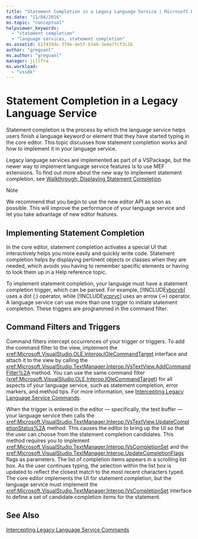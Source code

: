 ```yaml
---
title: "Statement Completion in a Legacy Language Service | Microsoft Docs"
ms.date: "11/04/2016"
ms.topic: "conceptual"
helpviewer_keywords:
  - "statement completion"
  - "language services, statement completion"
ms.assetid: 617439dc-3f0e-4e5f-b346-3e4e7fcf3c1b
author: "gregvanl"
ms.author: "gregvanl"
manager: jillfra
ms.workload:
  - "vssdk"
---
```

# Statement Completion in a Legacy Language Service
Statement completion is the process by which the language service helps users finish a language keyword or element that they have started typing in the core editor. This topic discusses how statement completion works and how to implement it in your language service.

 Legacy language services are implemented as part of a VSPackage, but the newer way to implement language service features is to use MEF extensions. To find out more about the new way to implement statement completion, see [Walkthrough: Displaying Statement Completion](../../extensibility/walkthrough-displaying-statement-completion.md).

> [!NOTE]
>  We recommend that you begin to use the new editor API as soon as possible. This will improve the performance of your language service and let you take advantage of new editor features.

## Implementing Statement Completion
 In the core editor, statement completion activates a special UI that interactively helps you more easily and quickly write code. Statement completion helps by displaying pertinent objects or classes when they are needed, which avoids you having to remember specific elements or having to look them up in a Help reference topic.

 To implement statement completion, your language must have a statement completion trigger, which can be parsed. For example, [!INCLUDE[vbprvb](../../code-quality/includes/vbprvb_md.md)] uses a dot (.) operator, while [!INCLUDE[vcprvc](../../code-quality/includes/vcprvc_md.md)] uses an arrow (->) operator. A language service can use more than one trigger to initiate statement completion. These triggers are programmed in the command filter.

## Command Filters and Triggers
 Command filters intercept occurrences of your trigger or triggers. To add the command filter to the view, implement the <xref:Microsoft.VisualStudio.OLE.Interop.IOleCommandTarget> interface and attach it to the view by calling the <xref:Microsoft.VisualStudio.TextManager.Interop.IVsTextView.AddCommandFilter%2A> method. You can use the same command filter (<xref:Microsoft.VisualStudio.OLE.Interop.IOleCommandTarget>) for all aspects of your language service, such as statement completion, error markers, and method tips. For more information, see [Intercepting Legacy Language Service Commands](../../extensibility/internals/intercepting-legacy-language-service-commands.md).

 When the trigger is entered in the editor — specifically, the text buffer — your language service then calls the <xref:Microsoft.VisualStudio.TextManager.Interop.IVsTextView.UpdateCompletionStatus%2A> method. This causes the editor to bring up the UI so that the user can choose from the statement completion candidates. This method requires you to implement <xref:Microsoft.VisualStudio.TextManager.Interop.IVsCompletionSet> and the <xref:Microsoft.VisualStudio.TextManager.Interop.UpdateCompletionFlags> flags as parameters. The list of completion items appears in a scrolling list box. As the user continues typing, the selection within the list box is updated to reflect the closest match to the most recent characters typed. The core editor implements the UI for statement completion, but the language service must implement the <xref:Microsoft.VisualStudio.TextManager.Interop.IVsCompletionSet> interface to define a set of candidate completion items for the statement.

## See Also
 [Intercepting Legacy Language Service Commands](../../extensibility/internals/intercepting-legacy-language-service-commands.md)